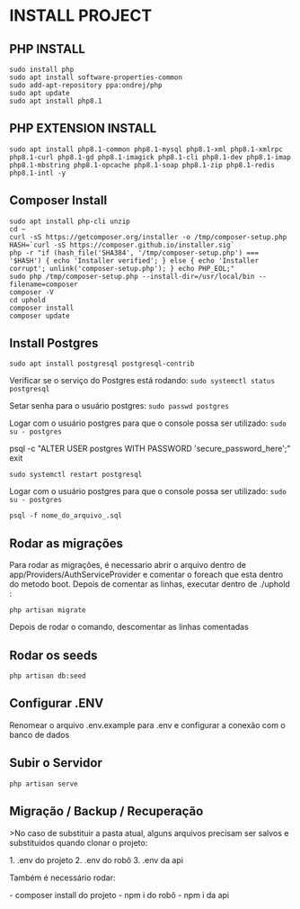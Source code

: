 <h1>INSTALL PROJECT</h1>


<h2>PHP INSTALL</h2>

```
sudo install php
sudo apt install software-properties-common
sudo add-apt-repository ppa:ondrej/php
sudo apt update
sudo apt install php8.1
```


<h2>PHP EXTENSION INSTALL</h2>

```
sudo apt install php8.1-common php8.1-mysql php8.1-xml php8.1-xmlrpc php8.1-curl php8.1-gd php8.1-imagick php8.1-cli php8.1-dev php8.1-imap php8.1-mbstring php8.1-opcache php8.1-soap php8.1-zip php8.1-redis php8.1-intl -y
```


<h2>Composer Install</h2>

```
sudo apt install php-cli unzip
cd ~
curl -sS https://getcomposer.org/installer -o /tmp/composer-setup.php
HASH=`curl -sS https://composer.github.io/installer.sig`
php -r "if (hash_file('SHA384', '/tmp/composer-setup.php') === '$HASH') { echo 'Installer verified'; } else { echo 'Installer corrupt'; unlink('composer-setup.php'); } echo PHP_EOL;"
sudo php /tmp/composer-setup.php --install-dir=/usr/local/bin --filename=composer
composer -V
cd uphold
composer install
composer update
```

<h2>Install Postgres</h2>

```
sudo apt install postgresql postgresql-contrib
```

Verificar se o serviço do Postgres está rodando:
```sudo systemctl status postgresql```

Setar senha para o usuário postgres:
```sudo passwd postgres```

Logar com o usuário postgres para que o console possa ser utilizado:
`sudo su - postgres`

psql -c "ALTER USER postgres WITH PASSWORD 'secure_password_here';" 
exit

`sudo systemctl restart postgresql`

Logar com o usuário postgres para que o console possa ser utilizado:
`sudo su - postgres`

`psql -f nome_do_arquivo_.sql`


<h2>Rodar as migrações</h2>


<p>Para rodar as migrações, é necessario abrir o arquivo dentro de app/Providers/AuthServiceProvider e comentar o foreach que esta dentro do metodo boot. Depois de comentar as linhas, executar dentro de ./uphold :
</p>

`php artisan migrate`

<p>Depois de rodar o comando, descomentar as linhas comentadas</p>

<h2>Rodar os seeds</h2>

`php artisan db:seed`

<h2>Configurar .ENV</h2>

<p>Renomear o arquivo .env.example para .env e configurar a conexão com o banco de dados</p>


<h2>Subir o Servidor</h2>

`php artisan serve`

<h2>Migração / Backup / Recuperação</h2>

<p>>No caso de substituir a pasta atual, alguns arquivos precisam ser salvos e substituidos quando clonar o projeto:</p>
1. .env do projeto
2. .env do robô
3. .env da api

<p>Também é necessário rodar:</p>
- composer install do projeto
- npm i do robô
- npm i da api

